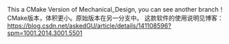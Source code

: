 This a CMake Version of Mechanical_Design, you can see another branch！
CMake版本，体积更小。原始版本在另一分支中。
这款软件的使用说明见博客：
https://blog.csdn.net/askedGU/article/details/141108596?spm=1001.2014.3001.5501
